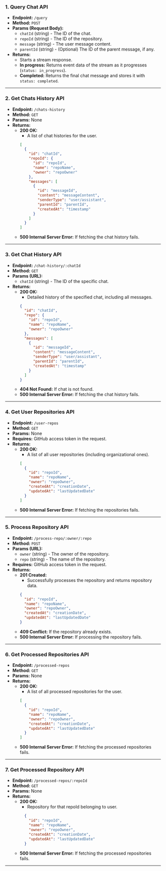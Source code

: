 ### 1. **Query Chat API**
   - **Endpoint:** `/query`
   - **Method:** `POST`
   - **Params (Request Body):**
     - `chatId` (string) - The ID of the chat.
     - `repoId` (string) - The ID of the repository.
     - `message` (string) - The user message content.
     - `parentId` (string) - (Optional) The ID of the parent message, if any.
   - **Returns:**
     - Starts a stream response.
     - **In progress:** Returns event data of the stream as it progresses (`status: in_progress`).
     - **Completed:** Returns the final chat message and stores it with `status: completed`.

---

### 2. **Get Chats History API**
   - **Endpoint:** `/chats-history`
   - **Method:** `GET`
   - **Params:** None
   - **Returns:** 
     - **200 OK:**
       - A list of chat histories for the user.
       ```json
       [
         {
           "id": "chatId",
           "repoId": {
             "id": "repoId",
             "name": "repoName",
             "owner": "repoOwner"
           },
           "messages": [
             {
               "id": "messageId",
               "content": "messageContent",
               "senderType": "user/assistant",
               "parentId": "parentId",
               "createdAt": "timestamp"
             }
           ]
         }
       ]
       ```
     - **500 Internal Server Error:** If fetching the chat history fails.

---

### 3. **Get Chat History API**
   - **Endpoint:** `/chat-history/:chatId`
   - **Method:** `GET`
   - **Params (URL):**
     - `chatId` (string) - The ID of the specific chat.
   - **Returns:**
     - **200 OK:**
       - Detailed history of the specified chat, including all messages.
       ```json
       {
         "id": "chatId",
         "repo": {
           "id": "repoId",
           "name": "repoName",
           "owner": "repoOwner"
         },
         "messages": [
           {
             "id": "messageId",
             "content": "messageContent",
             "senderType": "user/assistant",
             "parentId": "parentId",
             "createdAt": "timestamp"
           }
         ]
       }
       ```
     - **404 Not Found:** If chat is not found.
     - **500 Internal Server Error:** If fetching the chat history fails.

---

### 4. **Get User Repositories API**
   - **Endpoint:** `/user-repos`
   - **Method:** `GET`
   - **Params:** None
   - **Requires:** GitHub access token in the request.
   - **Returns:**
     - **200 OK:**
       - A list of all user repositories (including organizational ones).
       ```json
       [
         {
           "id": "repoId",
           "name": "repoName",
           "owner": "repoOwner",
           "createdAt": "creationDate",
           "updatedAt": "lastUpdatedDate"
         }
       ]
       ```
     - **500 Internal Server Error:** If fetching the repositories fails.

---

### 5. **Process Repository API**
   - **Endpoint:** `/process-repo/:owner/:repo`
   - **Method:** `POST`
   - **Params (URL):**
     - `owner` (string) - The owner of the repository.
     - `repo` (string) - The name of the repository.
   - **Requires:** GitHub access token in the request.
   - **Returns:**
     - **201 Created:**
       - Successfully processes the repository and returns repository data.
       ```json
       {
         "id": "repoId",
         "name": "repoName",
         "owner": "repoOwner",
         "createdAt": "creationDate",
         "updatedAt": "lastUpdatedDate"
       }
       ```
     - **409 Conflict:** If the repository already exists.
     - **500 Internal Server Error:** If processing the repository fails.

---

### 6. **Get Processed Repositories API**
   - **Endpoint:** `/processed-repos`
   - **Method:** `GET`
   - **Params:** None
   - **Returns:**
     - **200 OK:**
       - A list of all processed repositories for the user.
       ```json
       [
         {
           "id": "repoId",
           "name": "repoName",
           "owner": "repoOwner",
           "createdAt": "creationDate",
           "updatedAt": "lastUpdatedDate"
         }
       ]
       ```
     - **500 Internal Server Error:** If fetching the processed repositories fails.

---

### 7. **Get Processed Repository API**
   - **Endpoint:** `/processed-repos/:repoId`
   - **Method:** `GET`
   - **Params:** None
   - **Returns:**
     - **200 OK:**
       - Repository for that repoId belonging to user.
       ```json
         {
           "id": "repoId",
           "name": "repoName",
           "owner": "repoOwner",
           "createdAt": "creationDate",
           "updatedAt": "lastUpdatedDate"
         }
       ```
     - **500 Internal Server Error:** If fetching the processed repositories fails.

---

